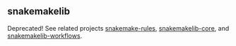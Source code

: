 ## snakemakelib ##

Deprecated! See related projects
[snakemake-rules](https://github.com/percyfal/snakemake-rules),
[snakemakelib-core](https://github.com/percyfal/snakemakelib-core),
and
[snakemakelib-workflows](https://github.com/percyfal/snakemakelib-workflows).
